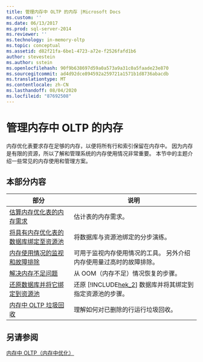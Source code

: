 ```yaml
---
title: 管理内存中 OLTP 的内存 |Microsoft Docs
ms.custom: ''
ms.date: 06/13/2017
ms.prod: sql-server-2014
ms.reviewer: ''
ms.technology: in-memory-oltp
ms.topic: conceptual
ms.assetid: d82f21fa-6be1-4723-a72e-f2526fafd1b6
author: stevestein
ms.author: sstein
ms.openlocfilehash: 90f9b638697d59a0a573a9a31c0a5faade23e870
ms.sourcegitcommit: ad4d92dce894592a259721a1571b1d8736abacdb
ms.translationtype: MT
ms.contentlocale: zh-CN
ms.lasthandoff: 08/04/2020
ms.locfileid: "87692508"
---
```

# <a name="managing-memory-for-in-memory-oltp"></a>管理内存中 OLTP 的内存
  内存优化表要求存在足够的内存，以便将所有行和索引保留在内存中。 因为内存是有限的资源，所以了解和管理系统的内存使用情况非常重要。 本节中的主题介绍一些常见的内存使用和管理方案。  
  
## <a name="in-this-section"></a>本部分内容  
  
|部分|说明|  
|-------------|-----------------|  
|[估算内存优化表的内存需求](../relational-databases/in-memory-oltp/memory-optimized-tables.md)|估计表的内存需求。|  
|[将具有内存优化表的数据库绑定至资源池](../relational-databases/in-memory-oltp/bind-a-database-with-memory-optimized-tables-to-a-resource-pool.md)|将数据库与资源池绑定的分步演练。|  
|[内存使用情况的监视和故障排除](../relational-databases/in-memory-oltp/monitor-and-troubleshoot-memory-usage.md)|可用于监视内存使用情况的工具。 另外介绍内存使用量过高时的故障排除。|  
|[解决内存不足问题](../relational-databases/in-memory-oltp/resolve-out-of-memory-issues.md)|从 OOM（内存不足）情况恢复的步骤。|  
|[还原数据库并将它绑定到资源池](../relational-databases/in-memory-oltp/restore-a-database-and-bind-it-to-a-resource-pool.md)|还原 [!INCLUDE[hek_2](../includes/hek-2-md.md)] 数据库并将其绑定到指定资源池的步骤。|  
|[内存中 OLTP 垃圾回收](../relational-databases/in-memory-oltp/in-memory-oltp-garbage-collection.md)|理解如何对已删除的行运行垃圾回收。|  
  
## <a name="see-also"></a>另请参阅  
 [内存中 OLTP（内存中优化）](../relational-databases/in-memory-oltp/in-memory-oltp-in-memory-optimization.md)  
  
  
